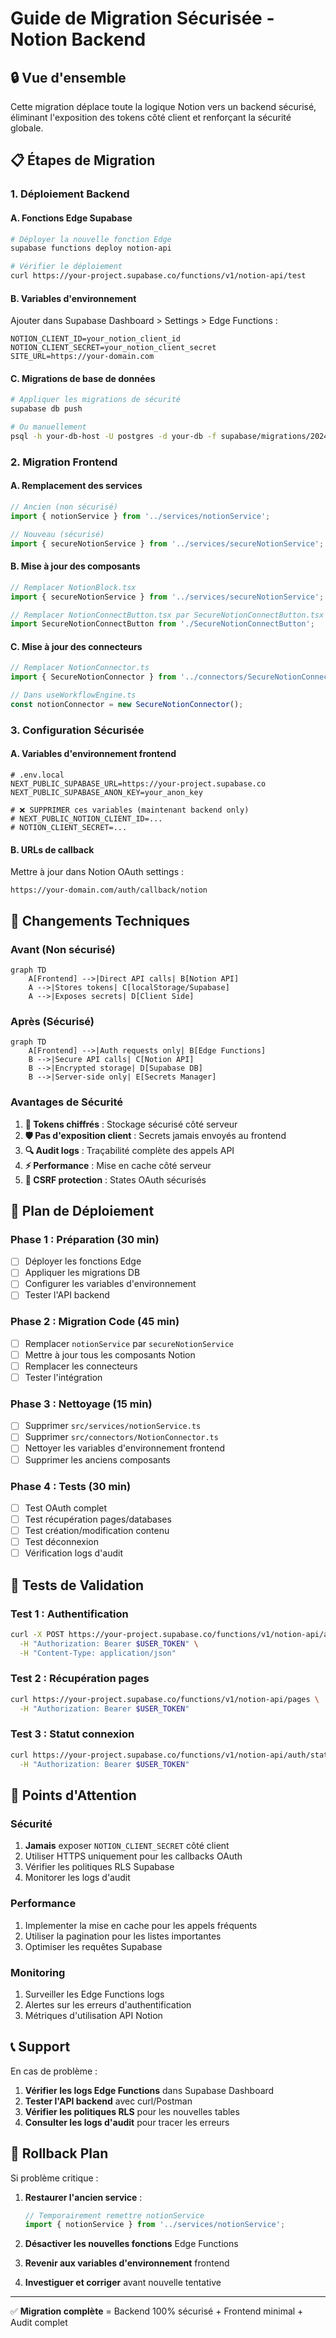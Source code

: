 # Guide de Migration Sécurisée - Notion Backend

## 🔒 Vue d'ensemble

Cette migration déplace toute la logique Notion vers un backend sécurisé, éliminant l'exposition des tokens côté client et renforçant la sécurité globale.

## 📋 Étapes de Migration

### 1. Déploiement Backend

#### A. Fonctions Edge Supabase

```bash
# Déployer la nouvelle fonction Edge
supabase functions deploy notion-api

# Vérifier le déploiement
curl https://your-project.supabase.co/functions/v1/notion-api/test
```

#### B. Variables d'environnement

Ajouter dans Supabase Dashboard > Settings > Edge Functions :

```env
NOTION_CLIENT_ID=your_notion_client_id
NOTION_CLIENT_SECRET=your_notion_client_secret
SITE_URL=https://your-domain.com
```

#### C. Migrations de base de données

```bash
# Appliquer les migrations de sécurité
supabase db push

# Ou manuellement
psql -h your-db-host -U postgres -d your-db -f supabase/migrations/20240910_notion_security.sql
```

### 2. Migration Frontend

#### A. Remplacement des services

```typescript
// Ancien (non sécurisé)
import { notionService } from '../services/notionService';

// Nouveau (sécurisé)
import { secureNotionService } from '../services/secureNotionService';
```

#### B. Mise à jour des composants

```typescript
// Remplacer NotionBlock.tsx
import { secureNotionService } from '../services/secureNotionService';

// Remplacer NotionConnectButton.tsx par SecureNotionConnectButton.tsx
import SecureNotionConnectButton from './SecureNotionConnectButton';
```

#### C. Mise à jour des connecteurs

```typescript
// Remplacer NotionConnector.ts
import { SecureNotionConnector } from '../connectors/SecureNotionConnector';

// Dans useWorkflowEngine.ts
const notionConnector = new SecureNotionConnector();
```

### 3. Configuration Sécurisée

#### A. Variables d'environnement frontend

```env
# .env.local
NEXT_PUBLIC_SUPABASE_URL=https://your-project.supabase.co
NEXT_PUBLIC_SUPABASE_ANON_KEY=your_anon_key

# ❌ SUPPRIMER ces variables (maintenant backend only)
# NEXT_PUBLIC_NOTION_CLIENT_ID=...
# NOTION_CLIENT_SECRET=...
```

#### B. URLs de callback

Mettre à jour dans Notion OAuth settings :
```
https://your-domain.com/auth/callback/notion
```

## 🔧 Changements Techniques

### Avant (Non sécurisé)
```mermaid
graph TD
    A[Frontend] -->|Direct API calls| B[Notion API]
    A -->|Stores tokens| C[localStorage/Supabase]
    A -->|Exposes secrets| D[Client Side]
```

### Après (Sécurisé)
```mermaid
graph TD
    A[Frontend] -->|Auth requests only| B[Edge Functions]
    B -->|Secure API calls| C[Notion API]
    B -->|Encrypted storage| D[Supabase DB]
    B -->|Server-side only| E[Secrets Manager]
```

### Avantages de Sécurité

1. **🔐 Tokens chiffrés** : Stockage sécurisé côté serveur
2. **🛡️ Pas d'exposition client** : Secrets jamais envoyés au frontend
3. **🔍 Audit logs** : Traçabilité complète des appels API
4. **⚡ Performance** : Mise en cache côté serveur
5. **🚫 CSRF protection** : States OAuth sécurisés

## 📝 Plan de Déploiement

### Phase 1 : Préparation (30 min)
- [ ] Déployer les fonctions Edge
- [ ] Appliquer les migrations DB
- [ ] Configurer les variables d'environnement
- [ ] Tester l'API backend

### Phase 2 : Migration Code (45 min)
- [ ] Remplacer `notionService` par `secureNotionService`
- [ ] Mettre à jour tous les composants Notion
- [ ] Remplacer les connecteurs
- [ ] Tester l'intégration

### Phase 3 : Nettoyage (15 min)
- [ ] Supprimer `src/services/notionService.ts`
- [ ] Supprimer `src/connectors/NotionConnector.ts`
- [ ] Nettoyer les variables d'environnement frontend
- [ ] Supprimer les anciens composants

### Phase 4 : Tests (30 min)
- [ ] Test OAuth complet
- [ ] Test récupération pages/databases
- [ ] Test création/modification contenu
- [ ] Test déconnexion
- [ ] Vérification logs d'audit

## 🧪 Tests de Validation

### Test 1 : Authentification
```bash
curl -X POST https://your-project.supabase.co/functions/v1/notion-api/auth/initiate \
  -H "Authorization: Bearer $USER_TOKEN" \
  -H "Content-Type: application/json"
```

### Test 2 : Récupération pages
```bash
curl https://your-project.supabase.co/functions/v1/notion-api/pages \
  -H "Authorization: Bearer $USER_TOKEN"
```

### Test 3 : Statut connexion
```bash
curl https://your-project.supabase.co/functions/v1/notion-api/auth/status \
  -H "Authorization: Bearer $USER_TOKEN"
```

## 🚨 Points d'Attention

### Sécurité
1. **Jamais** exposer `NOTION_CLIENT_SECRET` côté client
2. Utiliser HTTPS uniquement pour les callbacks OAuth
3. Vérifier les politiques RLS Supabase
4. Monitorer les logs d'audit

### Performance
1. Implementer la mise en cache pour les appels fréquents
2. Utiliser la pagination pour les listes importantes
3. Optimiser les requêtes Supabase

### Monitoring
1. Surveiller les Edge Functions logs
2. Alertes sur les erreurs d'authentification
3. Métriques d'utilisation API Notion

## 📞 Support

En cas de problème :

1. **Vérifier les logs Edge Functions** dans Supabase Dashboard
2. **Tester l'API backend** avec curl/Postman
3. **Vérifier les politiques RLS** pour les nouvelles tables
4. **Consulter les logs d'audit** pour tracer les erreurs

## 🎯 Rollback Plan

Si problème critique :

1. **Restaurer l'ancien service** :
   ```typescript
   // Temporairement remettre notionService
   import { notionService } from '../services/notionService';
   ```

2. **Désactiver les nouvelles fonctions** Edge Functions

3. **Revenir aux variables d'environnement** frontend

4. **Investiguer et corriger** avant nouvelle tentative

---

✅ **Migration complète** = Backend 100% sécurisé + Frontend minimal + Audit complet